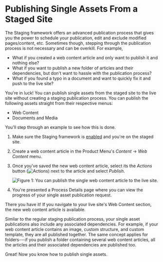 # Publishing Single Assets From a Staged Site

The Staging framework offers an advanced publication process that gives you the
power to schedule your publication, edit and exclude modified pages/content,
etc. Sometimes though, stepping through the publication process is not necessary
and can be overkill. For example,

- What if you created a web content article and only want to publish it and
  nothing else?
- What if you want to publish a new folder of articles and their dependencies,
  but don't want to hassle with the publication process?
- What if you found a typo in a document and want to quickly fix it and push to
  the live site?

You're in luck! You can publish single assets from the staged site to the live
site without creating a staging publication process. You can publish the
following assets straight from their respective menus:

- Web Content
- Documents and Media

You'll step through an example to see how this is done.

1.  Make sure the Staging framework is
    [enabled](/discover/portal/-/knowledge_base/7-1/enabling-staging) and you're
    on the staged site.

2.  Create a web content article in the Product Menu's *Content* &rarr; *Web
    Content* menu.

3.  Once you've saved the new web content article, select its the *Actions*
    button (![Actions](../../../../images/icon-actions.png)) next to the article
    and select *Publish*.

    ![Figure 1: You can publish the single web content article to the live site.](../../../../images/single-asset-publish.png)

4.  You're presented a Process Details page where you can view the progress of
    your single asset publication request.

There you have it! If you navigate to your live site's Web Content section, the
new web content article is available.

Similar to the regular staging publication process, your single asset
publications also include any associated dependencies. For example, if your web
content article contains an image, custom structure, and custom template, they
are all published together. The same concept applies for folders---if you
publish a folder containing several web content articles, all the articles and
their associated dependencies are published too.

Great! Now you know how to publish single assets.